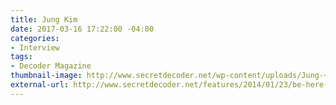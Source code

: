 ```yaml
---
title: Jung Kim
date: 2017-03-16 17:22:00 -04:00
categories:
- Interview
tags:
- Decoder Magazine
thumbnail-image: http://www.secretdecoder.net/wp-content/uploads/Jung-+-Daniel.jpg
external-url: http://www.secretdecoder.net/features/2014/01/23/be-here-now-an-interview-with-photographer-jung-kim/
---
```


